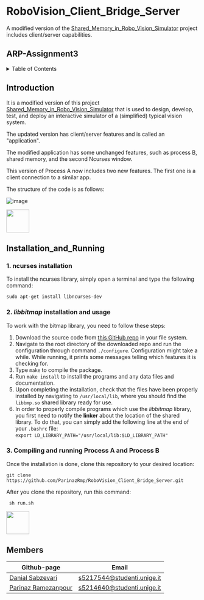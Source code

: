 # RoboVision_Client_Bridge_Server
A modified version of the [Shared_Memory_in_Robo_Vision_Simulator](https://github.com/ParinazRmp/Shared_Memory_in_Robo_Vision_Simulator.git) project includes client/server capabilities.

## ARP-Assignment3

<!-- TABLE OF CONTENTS -->
<details>
  <summary>Table of Contents</summary>
  <ol>
    <li><a href="#Introduction">Introduction</a></li>
    <li><a href="#Installation_and_Running">Installation_and_Running</a></li>
    <li><a href="#Fauctionality">Fauctionality</a></li>
    <li><a href="#How_it_works">How_it_works</a></li>
    <li><a href="#PseudoCode">PseudoCode</a></li>
    <li><a href="#Simulation_and_Results">Simulation_and_Results</a></li>
    <li><a href="#Members">Members</a></li>
  </ol>
</details>

## Introduction
It is a modified version of this project [Shared_Memory_in_Robo_Vision_Simulator](https://github.com/ParinazRmp/Shared_Memory_in_Robo_Vision_Simulator.git)  that is used to design, develop, test, and deploy an interactive simulator of a (simplified) typical vision system. 

The updated version has client/server features and is called an "application". 

The modified application has some unchanged features, such as process B, shared memory, and the second Ncurses window. 

This version of Process A now includes two new features. The first one is a client connection to a similar app.

The structure of the code is as follows:

![image](https://github.com/ParinazRmp/RoboVision_Client_Bridge_Server/assets/94115975/70db3a15-a3b3-4c4d-be8f-ad741e862222)

<img src="https://user-images.githubusercontent.com/80394968/225428258-e8b9859d-d05b-42ed-b783-29340073b10f.png" width="60" />

## Installation_and_Running
### 1. ncurses installation
To install the ncurses library, simply open a terminal and type the following command:
```console
sudo apt-get install libncurses-dev
```
### 2. *libbitmap* installation and usage
To work with the bitmap library, you need to follow these steps:
1. Download the source code from [this GitHub repo](https://github.com/draekko/libbitmap.git) in your file system.
2. Navigate to the root directory of the downloaded repo and run the configuration through command ```./configure```. Configuration might take a while.  While running, it prints some messages telling which features it is checking for.
3. Type ```make``` to compile the package.
4. Run ```make install``` to install the programs and any data files and documentation.
5. Upon completing the installation, check that the files have been properly installed by navigating to ```/usr/local/lib```, where you should find the ```libbmp.so``` shared library ready for use.
6. In order to properly compile programs which use the *libbitmap* library, you first need to notify the **linker** about the location of the shared library. To do that, you can simply add the following line at the end of your ```.bashrc``` file:      
```export LD_LIBRARY_PATH="/usr/local/lib:$LD_LIBRARY_PATH"```

### 3. Compiling and running Process A and Process B
Once the installation is done, clone this repository to your desired location:
<pre><code>git clone https://github.com/ParinazRmp/RoboVision_Client_Bridge_Server.git </code></pre>
After you clone the repository, run this command:
<pre><code> sh run.sh </code></pre>

<img src="https://user-images.githubusercontent.com/80394968/225428503-ce0991e7-10c8-45f5-bb52-ab4de821c27d.png" width="60" /> 

## Members
| Github-page | Email |
|------------------|------------------|
| [Danial Sabzevari](https://github.com/dssdanial)  | s5217544@studenti.unige.it |
| [Parinaz Ramezanpour](https://github.com/ParinazRmp)  | s5214640@studenti.unige.it |

